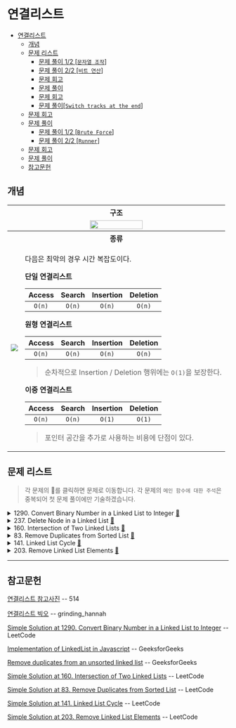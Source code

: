 # 연결리스트

- [연결리스트](#연결리스트)
  - [개념](#개념)
  - [문제 리스트](#문제-리스트)
    - [문제 풀이 1/2 [`문자열 조작`]](#문제-풀이-12-문자열-조작)
    - [문제 풀이 2/2 [`비트 연산`]](#문제-풀이-22-비트-연산)
    - [문제 회고](#문제-회고)
    - [문제 풀이](#문제-풀이)
    - [문제 회고](#문제-회고-1)
    - [문제 풀이[`Switch tracks at the end`]](#문제-풀이switch-tracks-at-the-end)
  - [문제 회고](#문제-회고-2)
  - [문제 풀이](#문제-풀이-1)
    - [문제 풀이 1/2 [`Brute Force`]](#문제-풀이-12-brute-force)
    - [문제 풀이 2/2 [`Runner`]](#문제-풀이-22-runner)
  - [문제 회고](#문제-회고-3)
  - [문제 풀이](#문제-풀이-2)
  - [참고문헌](#참고문헌)

## 개념

<table>
  <tr>
    <th colspan="2">구조</th>
  </tr>
  <tr align="center">
    <td colspan="2">
      <img 
        width="50%"
        src="https://mblogthumb-phinf.pstatic.net/MjAxOTA1MDdfMTEg/MDAxNTU3MjA0OTUwMDA1.DSJlwlTNm2iXdPUkzSrIkz58Q-6C2WKfFi0Tq7KlZVwg.uGAPoVzrcjQv58CzjdZ0Fz1u0BWZoA0rOWT6YUQ2Hacg.PNG.std_34/image.png?type=w800">      
    </td>
  </tr>
  <tr>
    <th colspan="2">종류</th>
  </tr>
  <tr>
    <td>
      <img src="https://mblogthumb-phinf.pstatic.net/MjAxOTA1MDdfMTc4/MDAxNTU3MjA2NzUwNTA2.zFSk59o7XoiUEv20e73r1Qh0csm7PfHL2zgpK0B9NZEg.vDG82wpGHzBLaRyrSP41E6EVIjjdzsszeoWY8mIBOqAg.PNG.std_34/image.png?type=w800">
    </td>
    <td>
<p>
다음은 최악의 경우 시간 복잡도이다.

<b>단일 연결리스트</b>

| Access | Search | Insertion | Deletion |
| :----: | :----: | :-------: | :------: |
| `O(n)` | `O(n)` |  `O(n)`   |  `O(n)`  |

<b>원형 연결리스트</b>

| Access | Search | Insertion | Deletion |
| :----: | :----: | :-------: | :------: |
| `O(n)` | `O(n)` |  `O(n)`   |  `O(n)`  |
> 순차적으로 Insertion / Deletion 행위에는 `O(1)`을 보장한다.

<b>이중 연결리스트</b>

| Access | Search | Insertion | Deletion |
| :----: | :----: | :-------: | :------: |
| `O(n)` | `O(n)` |  `O(1)`   |  `O(1)`  |

> 포인터 공간을 추가로 사용하는 비용에 단점이 있다.
</p>
    </td>
  </tr>
</table>

## 문제 리스트

> 각 문제의 👊를 클릭하면 문제로 이동합니다.
> 각 문제의 `메인 함수에 대한 주석`은 중복되어 첫 문제 풀이에만 기술하겠습니다.

<details>
<summary>1290. Convert Binary Number in a Linked List to Integer
  <a href="https://leetcode.com/problems/convert-binary-number-in-a-linked-list-to-integer/">👊</a>
</summary>

### 문제 풀이 1/2 [`문자열 조작`]

<table>
  <tr>
    <th>풀이 설명</th>
    <th>코드</th>
  </tr>
  <tr>
    <td>
<p>

    time:   O(n)
    space:  O(n)

    1. 연결리스트를 순회하여 노드의 val를 str 문자열 변수에 합한다.
    2. str 문자열 변수를 정수화시킨다.

</p>
    </td>
    <td>
<p>

```js
/**
 * Definition for singly-linked list.
 * function ListNode(val, next) {
 *     this.val = (val===undefined ? 0 : val)
 *     this.next = (next===undefined ? null : next)
 * }
 */
/**
 * @param {ListNode} head
 * @return {number}
 */
var getDecimalValue = function(head) {
  let str = '';  
  
  while(head){
    str += String(head.val);
    head = head.next;    
  }
  
  return parseInt(str, 2);
};
```
</p>
    </td>
  </tr>
</table>

### 문제 풀이 2/2 [`비트 연산`]

`Show Hint 2`에 다음과 같은 추가 조건을 주었다.

*"한 번의 작업으로 십진수 값을 얻으려면 shift left 연산(`<<`) 및 or 연산(`|`)을 사용합니다"*

처음에는 `LSB`부터 접근해서 2씩 곱해주는데, 1과 0은 or연산으로 걸러주면 된다고 생각하였다.
shift left 연산은 어떻게 활용해야할 지 몰랐다.

다만, 그러면 연결리스트를 reverse 해야하는데, 메소드를 지원하지도 않고 잘못된 접근이었다.

따라서 리트코드의 풀이를 참고하였다.

풀이의 핵심은 **결과값을** shift left 연산으로 값을 높여가면서,
연결리스트와 or 연산으로 비교해 나아가는 것이다.

<table>
  <tr>
    <th>풀이 설명</th>
    <th>코드</th>
  </tr>
  <tr>
    <td width="50%">
<p>

    time:   O(n)
    space:  O(1)

    Input: head = [1,0,1]
    Output: 5

     1. 루프에 따른 결과값으로 알고리즘을 이해하자.

        val = 0

        loop start

          head: 1
            val = (val << 1) | head.val
            val = (0 << 1) | 1
            
            val = 1

          head: 0
            val = (val << 1) | head.val
            val = (1 << 1) | 0 
            val = 10

          head: 1
            val = (val << 1) | head.val
            val = (10 << 1) | 1 
            val = 101

          head: null
        done

</p>
    </td>
    <td width="50%">
<p>

```js
var getDecimalValue = function(head) {
  let result = 0; 
  
  while(head){
    result = (result << 1) | head.val;
    head = head.next;
  }
  
  return result;
};
```
</p>
    </td>
  </tr>
</table>
</details>

<details>
<summary>237. Delete Node in a Linked List
  <a href="https://leetcode.com/problems/delete-node-in-a-linked-list/">👊</a>
</summary>

### 문제 회고

문제 메인 함수에 보통 head 인자를 주는데, 이 문제는 head가 없었다.

출제자의 의도가 head 없이 해결하라는 의도인것 같다.

필자는 보통 head 인자가 있는 경우를 고려하고, 
이 참에 연결리스트를 구현해보자는 의도로

별도의 에디터에서 문제를 풀게되었다.

### 문제 풀이

`deleteNode 함수`만 확인하면 된다.

<table>
  <tr>
    <th>풀이 설명</th>
    <th>코드</th>
  </tr>
  <tr>
    <td>
<p>

    time:   O(n)

    1. 연결리스트를 순회할 때 prev라는 변수에 노드를 저장한다.
       해당 변수는 삭제할 노드를 찾았을 시 
       이전 노드와 삭제 이후의 노드를 연결하기 위해 사용한다.

        prev: 4 → 5 → 1 → 9

        head: 5 to delete
          prev.next = head.next
          5 → 1 → 9 = 1 → 9 

          head = head.next;
          4 → 1 → 9
        done         

</p>
    </td> 
    <td>
<p>

```js
const assert = require('assert')

class ListNode {
  constructor(val) {
      this.val = val;
      this.next = null;              
  }
}

class LinkedList {  
  constructor(arr){
    arr.forEach(each => {
      const node = new ListNode(each);
      let current;

      if(this.head == null)
        this.head = node
      else{
        current = this.head;

        while(current.next)
          current = current.next;

        current.next = node;
      }
    })    
  }  
}

var printArray = function(head){
    const result = [];
    let current = head;

    while(current){
      result.push(current.val);
      current = current.next;
    }

    return result;
}


/**
 * +++ Main Function
 * @param {ListNode, ListNode} node
 * @return {void} Do not return anything, modify node in-place instead.
 */
var deleteNode = function(head, node) {  
  let prev = head;

  while(head){    
    if(head.val === node.val)
      prev.next = head.next;      
    else
      prev = head;
      
    head = head.next        
  }
};

// +++ Test
const list = new LinkedList([4, 5, 1, 9]);

deleteNode(list.head, new ListNode(5));
assert.deepEqual(printArray(list.head), [4, 1, 9]);   // pass

const list2 = new LinkedList([4, 5, 1, 9]);

deleteNode(list2.head, new ListNode(1));
assert.deepEqual(printArray(list2.head), [4, 5, 9]);  // pass
```
</p>
    </td>
  </tr>
</table>
</details>

<details>
<summary>
  160. Intersection of Two Linked Lists
  <a href="https://leetcode.com/problems/intersection-of-two-linked-lists/">👊</a>
</summary>

### 문제 회고

처음에는 아래와 같이 접근했지만, 요구하는 문제는 정렬되있지 않아 적합하지 않았다.

    cf. headA = [2, 3, 4, 5]
        headB = [1, 2, 3, 4, 5] 라면,

        while(headA || headB){
          if(headA > headB)
            headB = headB.next;
          else
            headA = headA.next;
        }

접근 방법이 떠오르지 않아 리트코드 풀이를 참고했다.

### 문제 풀이[`Switch tracks at the end`]

연결리스트 간 길이가 다르다 보니

짧은 연결리스트A가 끝나면 연결리스트B를 이어붙여서 sync를 맞추는 알고리즘이었다.

<table>
  <tr>
    <th>풀이 설명</th>
    <th>코드</th>
  </tr>
  <tr>
    <td>
<p>

    time:   O(n)

    Input:  [4,1,8,4,5]
            [5,6,1,8,4,5]

    1. 루프 마다 다음 노드를 헤드에 넣어 연결리스트를 순회한다.
       다음 노드를 헤드에 넣을 때 조건을 넣어
       다음 노드가 없을 시 또 다른 연결리스트를 이어붙인다.

        4 → 1 → 8 → 4 → 5 → null 
                              5 → 6 → 1 → 8 → 4 → 5

        5 → 6 → 1 → 8 → 4 → 5 → null
                                  4 → 1 → 8 → 4 → 5

    2. sync가 맞춰지면, 교차되는 지점은 에디터에서 판별한다.
</p>
    </td>
    <td>
<p>

```js
/**
 * Definition for singly-linked list.
 * function ListNode(val) {
 *     this.val = val;
 *     this.next = null;
 * }
 */

/**
 * @param {ListNode} headA
 * @param {ListNode} headB
 * @return {ListNode}
 */
var getIntersectionNode = function(headA, headB) {
  let curA = headA;
  let curB = headB;
  
  while (curA !== curB) {        
    curA = curA ? curA.next : headB;
    curB = curB ? curB.next : headA;    
  }
  
  return curA;
};
```
</p>
    </td>
  </tr>
</table>
</details>

<details>
<summary>
  83. Remove Duplicates from Sorted List
  <a href="https://leetcode.com/problems/remove-duplicates-from-sorted-list/">👊</a>
</summary>

## 문제 회고

이전 `237번 문제`는 별도의 에디터를 사용해서 풀었다고 하였다.

문제 메인 함수를 사용해 연결리스트를 순회해서 head가 마지막에 다다라도 
함수 종류 이후 head는 첫 노드를 다시 가리켰었다.

리트코드 에디터에서는 head가 마지막에 다다르면
마지막 노드를 유지하는 것 같다.

때문에, 연결리스트는 만족해도 head가 마지막을 가리켜서 오답인 경우가 있다.

## 문제 풀이

`237번` 문제와 풀이 과정이 유사하다.

해당 문제는 **정렬되있지 않은 문제로** 난이도를 올려서 풀면 도움이 많이 될 것이라 생각했다.

<table>
  <tr>
    <th>풀이 설명</th>
    <th>코드</th>
  </tr>
  <tr>
    <td>
<p>

    time:   O(n)

</p>
    </td>
    <td>
<p>

```js
/**
 * @param {ListNode} head
 * @return {ListNode}
 */
var deleteDuplicates = function(head) { 
  let prev = null;
  let cur = head;  
  
  while(cur){
    if(prev && cur === cur.next)
      prev.next = cur.next;
    else
      prev = cur;
    
    cur = cur.next;          
  }
  return head;
};
```
</p>
    </td>
  </tr>
</table>
</details>

<details>
<summary>
  141. Linked List Cycle
  <a href="https://leetcode.com/problems/linked-list-cycle/">👊</a>
</summary>

### 문제 풀이 1/2 [`Brute Force`]

만약 중복된 요소가 없는 연결리스트라면 다음과 같이 `Map`을 활용하였을 것이다.
    
    const map = new Map();
    
    while(head){
      ...
      
      if(map.has(head.val))
        return true;
      else
        map.set(head.val);
      
      ...
    };

중복된 요소가 있다고 가정하였다.

    Input:  head = [3, 2, 2, 0, 4]
            pos  =  2

<table>
  <tr>
    <th>풀이 설명</th>
    <th>코드</th>
  </tr>
  <tr>
    <td>
<p>

    time:   O(n^2)

    1. 연결리스트를 순회할 때, 
       현재 노드와 같은 요소가 
       나머지 노드들에 있는지 검사한다.       

    하지만, 
    반복되는 연결리스트를 찾지 않고,
    중복된 요소만 찾는 코드였다.

    때문에, 다음과 같은 테스트 케이스를 해결하지 못했다.

    Input:    head = [-21,10,17,8,4,26,5,
                       35,33,-7,-16,27,-12,
                       6,29,-12,5,9,20,14,14,
                       2,13,-24,21,23,-21,5]

              pos  =  -1

    Output:   true
    Expected: false

</p>
    </td>
    <td>
<p>

```js
/**
 * Definition for singly-linked list.
 * function ListNode(val) {
 *     this.val = val;
 *     this.next = null;
 * }
 */

/**
 * @param {ListNode} head
 * @return {boolean}
 */
var hasCycle = function(head) {
  const findSameValue = (cur) => {
    let fast = cur;
    
    while(fast){
      if(cur === fast)
        return true;
      
      fast = fast.next;
    }
    
    return false;
  }
  
  if(!head)
    return false;  
  
  while(head){
    if(!head.next)
      return false;
    
    if(findSameValue(head))
      return true;    
    
    head = head.next;
  }  
};
```
</p>
    </td>
  </tr>
</table>

### 문제 풀이 2/2 [`Runner`]

해당 풀이는 `Follow up`의 `space O(1)` 또한 만족한다.

**알고리즘 설명**

`Runner`는 

    연결리스트를 순회할 때 2개의 포인터를 사용한다.

    빠른 포인터는 2칸씩, 느린 포인터는 1칸씩 이동하여

    빠른 포인터가 연결리스트의 끝에 도달 했을 때,
    느린 포인터는 연결리스트의 중간에 도달함을 이용한다.

<table>
  <tr>
    <th>풀이 설명</th>
    <th>코드</th>
  </tr>
  <tr>
    <td>
<p>

    time:   O(n)
    space:  O(1)

    Input:  head = [3,2,0,-4]
            pos  =  1

    다음과 같이 반복할 때,

    3 → 2 → 0 → -4 → 2 → 0 → -4

    루프는 fast를 기준으로 돈다.

    fast는 3 → 0 → 2 → -4
    slow는 3 → 2 → 0 → -4

    풀이의 핵심은 
    
    반복의 시작인 2를 보는 것이 아니라
    끝인 -4가 동일해질 때이다.

</p>
    </td>
    <td>
<p>

```js
var hasCycle = function(head) {
  if(!head)
    return false;  
  
  let slow = head;
  let fast = head;
  
  while(fast){
    if(!fast.next)
      return false;
    
    else{
      fast = fast.next.next;
      slow = slow.next;
    }
    
    if(fast === slow)
      return true;
  }
  return false;
};  
```
</p>
    </td>
  </tr>
</table>
</details>

<details>
<summary>203. Remove Linked List Elements
  <a href="https://leetcode.com/problems/remove-linked-list-elements/">👊</a>
</summary>

## 문제 회고

`237번`, `83번`과 풀이 과정이 유사하다.
다행히 `83번` 문제에서 나타난 에디터의 이슈는 없었다.

## 문제 풀이

<table>
  <tr>
    <th>풀이 설명</th>
    <th>코드</th>
  </tr>
  <tr>
    <td>
<p>

    time:   O(n)

    1. Exception은 연결리스트의 요소가
       모두 동일한 경우 연결리스트를 끝내버리는
       코드이다.

       cf. 7 → 7 → 7 → 7

       동일하지 않은 경우는 Start 부터 루프를 진행한다.
</p>
    </td>
    <td>
<p>

```js
/**
 * @param {ListNode} head
 * @param {number} val
 * @return {ListNode}
 */
var removeElements = function(head, val) {
  let prev = null;
  let cur = head;
  
  // +++ Exception
  while(head){
    if(head.val === val)
      head = head.next;
    else
      break; 
  }  
  
  // +++ Start
  while(cur){
    if(prev && cur.val === val)
      prev.next = cur.next;
    else
      prev = cur;
    
    cur = cur.next;      
  }
  return head;
};
```
</p>
    </td>
  </tr>
</table>
</details>

<hr/>

## 참고문헌

[연결리스트 참고사진](https://m.blog.naver.com/std_34/221532135313) -- 514

[연결리스트 빅오](https://velog.io/@grinding_hannah/CS-자료구조-Big-O-표기법-링크드-리스트Linked-List) -- grinding_hannah

[Simple Solution at 1290. Convert Binary Number in a Linked List to Integer](https://leetcode.com/problems/convert-binary-number-in-a-linked-list-to-integer/discuss/461356/JavaScript-Easy-to-understand-bit-operator) -- LeetCode

[Implementation of LinkedList in Javascript](https://www.geeksforgeeks.org/implementation-linkedlist-javascript/) -- GeeksforGeeks

[Remove duplicates from an unsorted linked list](https://www.geeksforgeeks.org/remove-duplicates-from-an-unsorted-linked-list/) -- GeeksforGeeks

[Simple Solution at 160. Intersection of Two Linked Lists](https://leetcode.com/problems/intersection-of-two-linked-lists/discuss/324105/Heavily-commented-Javascript-O(n)-in-O(1)-space-solution) -- LeetCode

[Simple Solution at 83. Remove Duplicates from Sorted List](https://leetcode.com/problems/remove-duplicates-from-sorted-list/discuss/28722/Javascript-Solution) -- LeetCode

[Simple Solution at 141. Linked List Cycle](https://leetcode.com/problems/linked-list-cycle/discuss/289913/JavaScript-Solution-(98-faster)) -- LeetCode

[Simple Solution at 203. Remove Linked List Elements](https://leetcode.com/problems/remove-linked-list-elements/discuss/275445/Javascript-simple-solution) -- LeetCode
